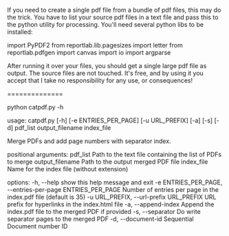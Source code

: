 If you need to create a single pdf file from a bundle of pdf files, this may do the trick. You have to list your source pdf files in a text file and pass this to the python utility for processing.  You'll need several python libs to be installed:

import PyPDF2
from reportlab.lib.pagesizes import letter
from reportlab.pdfgen import canvas
import io
import argparse

After running it over your files, you should get a single large pdf file as output. The source files are not touched. It's free, and by using it you accept that I take no responsibility for any use, or consequences!

==============

python catpdf.py -h

usage: catpdf.py [-h] [-e ENTRIES_PER_PAGE] [-u URL_PREFIX] [-a] [-s] [-d]
                 pdf_list output_filename index_file

Merge PDFs and add page numbers with separator index.

positional arguments:
  pdf_list              Path to the text file containing the list of PDFs to
                        merge
  output_filename       Path to the output merged PDF file
  index_file            Name for the index file (without extension)

options:
  -h, --help            show this help message and exit
  -e ENTRIES_PER_PAGE, --entries-per-page ENTRIES_PER_PAGE
                        Number of entries per page in the index.pdf file
                        (default is 35)
  -u URL_PREFIX, --url-prefix URL_PREFIX
                        URL prefix for hyperlinks in the index.html file
  -a, --append-index    Append the index.pdf file to the merged PDF if
                        provided
  -s, --separator       Do write separator pages to the merged PDF
  -d, --document-id     Sequential Document number ID
